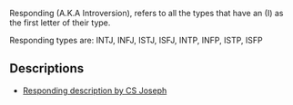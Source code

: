 Responding (A.K.A Introversion), refers to all the types that have an (I) as the first letter of their type.

Responding types are: INTJ, INFJ, ISTJ, ISFJ, INTP, INFP, ISTP, ISFP

## Descriptions

- [Responding description by CS Joseph](https://youtu.be/4mOpzAXFrK8?si=_oPev2ve7H0O-_JF)